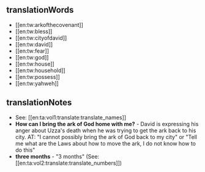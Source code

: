 ## translationWords

* [[en:tw:arkofthecovenant]]
* [[en:tw:bless]]
* [[en:tw:cityofdavid]]
* [[en:tw:david]]
* [[en:tw:fear]]
* [[en:tw:god]]
* [[en:tw:house]]
* [[en:tw:household]]
* [[en:tw:possess]]
* [[en:tw:yahweh]]

## translationNotes

* See: [[en:ta:vol1:translate:translate_names]]
* **How can I bring the ark of God home with me?** - David is expressing his anger about Uzza's death when he was trying to get the ark back to his city.  AT: "I cannot possibly bring the ark of God back to my city" or "Tell me what are the Laws about how to move the ark, I do not know how to do this"
* **three months** - "3 months"  (See: [[en:ta:vol2:translate:translate_numbers]])
